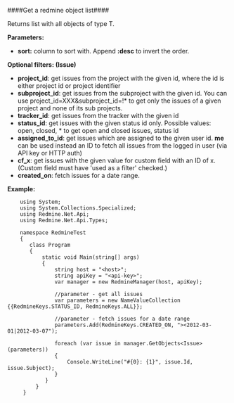 ####Get a redmine object list####

Returns list with all objects of type T.

**Parameters:**

* **sort:** column to sort with. Append **:desc** to invert the order.

**Optional filters: (Issue)**

* **project_id**: get issues from the project with the given id, where the id is either project id or project identifier
* **subproject_id**: get issues from the subproject with the given id. You can use project_id=XXX&subproject_id=!* to get only the issues of a given project and none of its sub projects.
* **tracker_id**: get issues from the tracker with the given id
* **status_id**: get issues with the given status id only. Possible values: open, closed, * to get open and closed issues, status id
* **assigned_to_id**: get issues which are assigned to the given user id. **me** can be used instead an ID to fetch all issues from the logged in user (via API key or HTTP auth)
* **cf_x**: get issues with the given value for custom field with an ID of x. (Custom field must have 'used as a filter' checked.)
* **created_on**: fetch issues for a date range.

**Example:**

```
    using System;
    using System.Collections.Specialized;
    using Redmine.Net.Api;
    using Redmine.Net.Api.Types;

    namespace RedmineTest
    {
       class Program
       {
           static void Main(string[] args)
           {
               string host = "<host>";
               string apiKey = "<api-key>";
               var manager = new RedmineManager(host, apiKey);

               //parameter - get all issues
               var parameters = new NameValueCollection {{RedmineKeys.STATUS_ID, RedmineKeys.ALL}};

               //parameter - fetch issues for a date range
               parameters.Add(RedmineKeys.CREATED_ON, "><2012-03-01|2012-03-07");

               foreach (var issue in manager.GetObjects<Issue>(parameters))
               {
                   Console.WriteLine("#{0}: {1}", issue.Id, issue.Subject);
               }
            }
         }
     }
```
